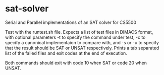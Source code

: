 # sat-solver
Serial and Parallel implementations of an SAT solver for CS5500

Test with the runtest.sh file. Expects a list of test files in DIMACS format, with optional parameters -t to specify
the command under test, -c to specify a canonical implementaion to compare with, and -s or -u to specify that the
result should be SAT or UNSAT respectively. Prints a tab separated list of the failed files and exit codes at the end of 
execution.

Both commands should exit with code 10 when SAT or code 20 when UNSAT.

